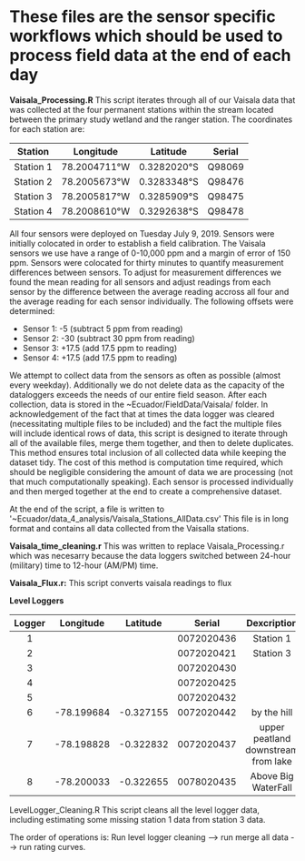 # These files are the sensor specific workflows which should be used to process field data at the end of each day

**Vaisala_Processing.R**
This script iterates through all of our Vaisala data that was collected at the four permanent stations within the stream located between the primary study wetland and the ranger station. The coordinates for each station are:

|Station| Longitude|Latitude|Serial|
|:-----:|:--------:|:------:|:----:|
|Station 1| 78.2004711°W | 0.3282020°S | Q98069 |
|Station 2| 78.2005673°W | 0.3283348°S | Q98476 |
|Station 3| 78.2005817°W | 0.3285909°S | Q98475 | 
|Station 4| 78.2008610°W | 0.3292638°S | Q98478 | 

All four sensors were deployed on Tuesday July 9, 2019. Sensors were initially colocated in order to establish a field calibration. The Vaisala sensors we use have a range of 0-10,000 ppm and a margin of error of 150 ppm. Sensors were colocated for thirty minutes to quantify measurement differences between sensors. To adjust for measurement differences we found the mean reading for all sensors and adjust readings from each sensor by the difference between the average reading accross all four and the average reading for each sensor individually. The following offsets were determined:

+ Sensor 1: -5 (subtract 5 ppm from reading)
+ Sensor 2: -30 (subtract 30 ppm from reading)
+ Sensor 3: +17.5 (add 17.5 ppm to reading)
+ Sensor 4: +17.5 (add 17.5 ppm to reading)

We attempt to collect data from the sensors as often as possible (almost every weekday). Additionally we do not delete data as the capacity of the dataloggers exceeds the needs of our entire field season. After each collection, data is stored in the ~Ecuador/FieldData/Vaisala/ folder. In acknowledgement of the fact that at times the data logger was cleared (necessitating multiple files to be included) and the fact the multiple files will include identical rows of data, this script is designed to iterate through all of the available files, merge them together, and then to delete duplicates. This method ensures total inclusion of all collected data while keeping the dataset tidy. The cost of this method is computation time required, which should be negligible considering the amount of data we are processing (not that much computationally speaking). Each sensor is processed individually and then merged together at the end to create a comprehensive dataset.

At the end of the script, a file is written to '~Ecuador/data_4_analysis/Vaisala_Stations_AllData.csv' This file is in long format and contains all data collected from the Vaisalla stations.

**Vaisala_time_cleaning.r**
This was written to replace Vaisala_Processing.r which was necesarry because the data loggers switched between 24-hour (military) time to 12-hour (AM/PM) time.

**Vaisala_Flux.r:**
This script converts vaisala readings to flux


**Level Loggers**

|Logger|Longitude|Latitude|Serial| Dexcription |
|:----:|:-------:|:------:|:----:|:-----------:|
|1| | |0072020436 |Station 1 |
|2| | |0072020421 |Station 3 |
|3| | |0072020430 | |
|4| | |0072020425 | |
|5| | |0072020432 | |
|6| -78.199684 | -0.327155 | 0072020442 | by the hill |
|7| -78.198828 | -0.322832 | 0072020437 | upper peatland downstream from lake |
|8| -78.200033 | -0.322655 | 0078020435 | Above Big WaterFall |



LevelLogger_Cleaning.R
This script cleans all the level logger data, including estimating some missing station 1 data from station 3 data.

The order of operations is: Run level logger cleaning --> run merge all data --> run rating curves.
